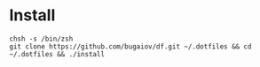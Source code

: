 # Install

    chsh -s /bin/zsh
    git clone https://github.com/bugaiov/df.git ~/.dotfiles && cd ~/.dotfiles && ./install
